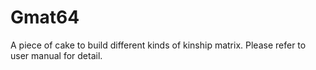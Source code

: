 # Gmat64
A piece of cake to build different kinds of kinship matrix.
Please refer to user manual for detail.
